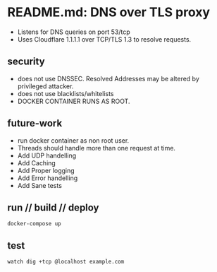 # README.md: DNS over TLS proxy

- Listens for DNS queries on port 53/tcp 
- Uses Cloudflare 1.1.1.1 over TCP/TLS 1.3 to resolve requests.

## security

- does not use DNSSEC. Resolved Addresses may be altered by privileged attacker.
- does not use blacklists/whitelists
- DOCKER CONTAINER RUNS AS ROOT.

## future-work

- run docker container as non root user.
- Threads should handle more than one request at time.
- Add UDP handelling
- Add Caching
- Add Proper logging
- Add Error handelling
- Add Sane tests

## run // build // deploy

```
docker-compose up
```

## test

```
watch dig +tcp @localhost example.com
```
